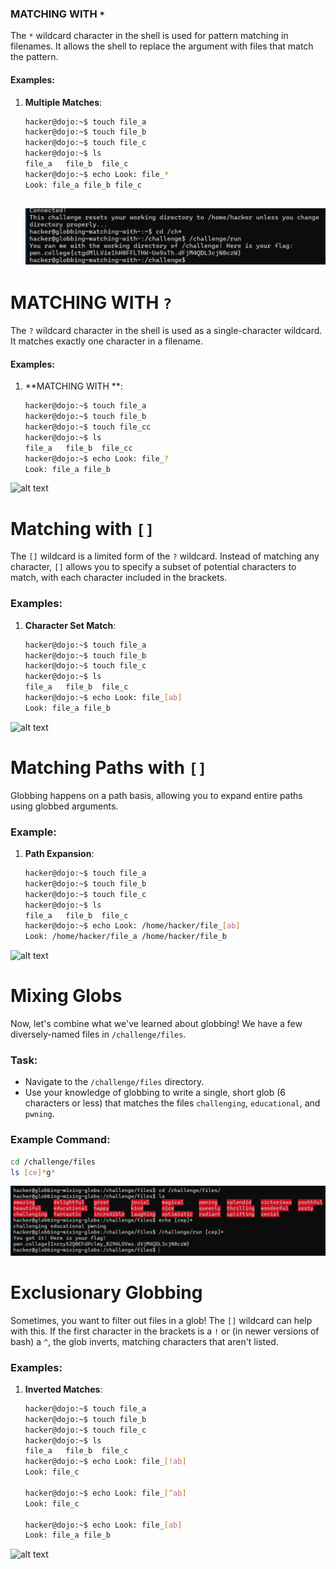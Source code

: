 ### MATCHING WITH `*`

The `*` wildcard character in the shell is used for pattern matching in filenames. It allows the shell to replace the argument with files that match the pattern.

#### Examples:

1. **Multiple Matches**:
   ```bash
   hacker@dojo:~$ touch file_a
   hacker@dojo:~$ touch file_b
   hacker@dojo:~$ touch file_c
   hacker@dojo:~$ ls
   file_a	file_b	file_c
   hacker@dojo:~$ echo Look: file_*
   Look: file_a file_b file_c
   ```

   ![alt text](image-25.png) 
   -----
   
# MATCHING WITH `?`
The `?` wildcard character in the shell is used as a single-character wildcard. It matches exactly one character in a filename.

#### Examples:

1. **MATCHING WITH **:
   ```bash
   hacker@dojo:~$ touch file_a
   hacker@dojo:~$ touch file_b
   hacker@dojo:~$ touch file_cc
   hacker@dojo:~$ ls
   file_a	file_b	file_cc
   hacker@dojo:~$ echo Look: file_?
   Look: file_a file_b
![alt text](image-26.png)

# Matching with `[]`

The `[]` wildcard is a limited form of the `?` wildcard. Instead of matching any character, `[]` allows you to specify a subset of potential characters to match, with each character included in the brackets.

### Examples:

1. **Character Set Match**:
   ```bash
   hacker@dojo:~$ touch file_a
   hacker@dojo:~$ touch file_b
   hacker@dojo:~$ touch file_c
   hacker@dojo:~$ ls
   file_a	file_b	file_c
   hacker@dojo:~$ echo Look: file_[ab]
   Look: file_a file_b
![alt text](image-27.png)

# Matching Paths with `[]`

Globbing happens on a path basis, allowing you to expand entire paths using globbed arguments.

### Example:

1. **Path Expansion**:
   ```bash
   hacker@dojo:~$ touch file_a
   hacker@dojo:~$ touch file_b
   hacker@dojo:~$ touch file_c
   hacker@dojo:~$ ls
   file_a	file_b	file_c
   hacker@dojo:~$ echo Look: /home/hacker/file_[ab]
   Look: /home/hacker/file_a /home/hacker/file_b
![alt text](image-28.png)

# Mixing Globs

Now, let's combine what we've learned about globbing! We have a few diversely-named files in `/challenge/files`.

### Task:
- Navigate to the `/challenge/files` directory.
- Use your knowledge of globbing to write a single, short glob (6 characters or less) that matches the files `challenging`, `educational`, and `pwning`.

### Example Command:
```bash
cd /challenge/files
ls [ce]*g*
```
![alt text](image-29.png)

# Exclusionary Globbing

Sometimes, you want to filter out files in a glob! The `[]` wildcard can help with this. If the first character in the brackets is a `!` or (in newer versions of bash) a `^`, the glob inverts, matching characters that aren't listed.

### Examples:

1. **Inverted Matches**:
   ```bash
   hacker@dojo:~$ touch file_a
   hacker@dojo:~$ touch file_b
   hacker@dojo:~$ touch file_c
   hacker@dojo:~$ ls
   file_a	file_b	file_c
   hacker@dojo:~$ echo Look: file_[!ab]
   Look: file_c

   hacker@dojo:~$ echo Look: file_[^ab]
   Look: file_c

   hacker@dojo:~$ echo Look: file_[ab]
   Look: file_a file_b
![alt text](image-30.png)
